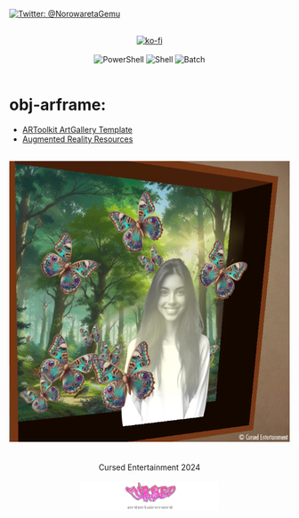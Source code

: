[![Twitter: @NorowaretaGemu](https://img.shields.io/badge/X-@NorowaretaGemu-blue.svg?style=flat)](https://x.com/NorowaretaGemu)

<br>
<div align="center">
  <a href="https://ko-fi.com/cursedentertainment">
    <img src="https://ko-fi.com/img/githubbutton_sm.svg" alt="ko-fi" style="width: 20%;"/>
  </a>
</div>
<br>
<div align="center">
  <img alt="PowerShell" src="https://img.shields.io/badge/PowerShell-%23323330.svg?&style=for-the-badge&logo=powershell&logoColor=white"/>
  <img alt="Shell" src="https://img.shields.io/badge/Shell-%23323330.svg?&style=for-the-badge&logo=gnu-bash&logoColor=white"/>
  <img alt="Batch" src="https://img.shields.io/badge/Batch-%23323330.svg?&style=for-the-badge&logo=windows&logoColor=white"/>
  </div>
<br>

# obj-arframe:

- [ARToolkit ArtGallery Template](https://github.com/CursedPrograms/ARToolkit-ArtGallery-Template)
- [Augmented Reality Resources](https://github.com/CursedPrograms/Augmented-Reality-Resources)

<br>
<div align="center">
  <img src="https://github.com/CursedPrograms/ARToolkit-ArtGallery-Template/blob/main/demo.png" alt="Alt text">
</div>
<br>

<br>
<div align="center">
  Cursed Entertainment 2024
</div>
<br>

<div align="center">
  <a href="https://cursed-entertainment.itch.io/" target="_blank">
    <img src="https://github.com/CursedPrograms/cursedentertainment/raw/main/images/logos/logo-wide-grey.png"
         alt="CursedEntertainment Logo" style="width:250px;">
  </a>
</div>
<br>

